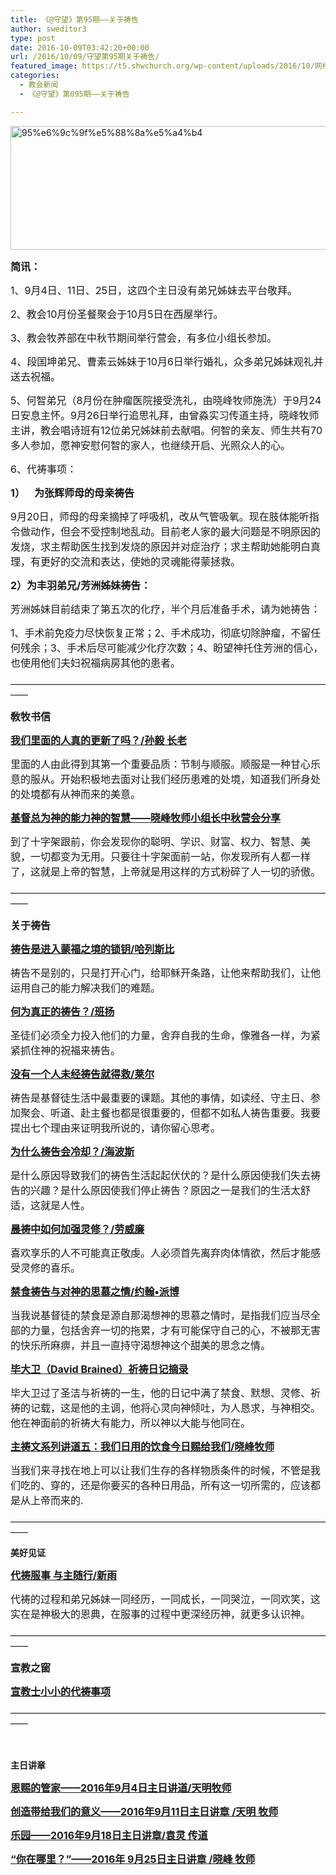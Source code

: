 ```yaml
---
title: 《@守望》第95期——关于祷告
author: sweditor3
type: post
date: 2016-10-09T03:42:20+00:00
url: /2016/10/09/守望第95期关于祷告/
featured_image: https://t5.shwchurch.org/wp-content/uploads/2016/10/网络期刊95期封面1-1000x288.jpg
categories:
  - 教会新闻
  - 《@守望》第095期——关于祷告

---
```

<img class="aligncenter size-full wp-image-14453" src="http://t5.shwchurch.org/wp-content/uploads/2016/10/95期刊头.png" alt="95%e6%9c%9f%e5%88%8a%e5%a4%b4" width="886" height="198" srcset="http://t5.shwchurch.org/wp-content/uploads/2016/10/95期刊头.png 886w, http://t5.shwchurch.org/wp-content/uploads/2016/10/95期刊头-400x89.png 400w, http://t5.shwchurch.org/wp-content/uploads/2016/10/95期刊头-600x134.png 600w, http://t5.shwchurch.org/wp-content/uploads/2016/10/95期刊头-768x172.png 768w, http://t5.shwchurch.org/wp-content/uploads/2016/10/95期刊头-500x112.png 500w" sizes="(max-width: 886px) 100vw, 886px" />

**<span style="font-size: 12pt;">简讯：</span>**

<span style="font-size: 12pt;">1、9月4日、11日、25日，这四个主日没有弟兄姊妹去平台敬拜。</span>

<span style="font-size: 12pt;">2、教会10月份圣餐聚会于10月5日在西屋举行。</span>

<span style="font-size: 12pt;">3、教会牧养部在中秋节期间举行营会，有多位小组长参加。</span>

<span style="font-size: 12pt;">4、段国坤弟兄、曹素云姊妹于10月6日举行婚礼，众多弟兄姊妹观礼并送去祝福。</span>

<span style="font-size: 12pt;">5、何智弟兄（8月份在肿瘤医院接受洗礼，由晓峰牧师施洗）于9月24日安息主怀。9月26日举行追思礼拜，由曾淼实习传道主持，晓峰牧师主讲，教会唱诗班有12位弟兄姊妹前去献唱。何智的亲友、师生共有70多人参加，愿神安慰何智的家人，也继续开启、光照众人的心。 </span>

<span style="font-size: 12pt;">6、代祷事项：</span>

**<span style="font-size: 12pt;">1）    为张辉师母的母亲祷告</span>**
  
<span style="font-size: 12pt;">9月20日，师母的母亲摘掉了呼吸机，改从气管吸氧。现在肢体能听指令做动作，但会不受控制地乱动。目前老人家的最大问题是不明原因的发烧，求主帮助医生找到发烧的原因并对症治疗；求主帮助她能明白真理，有更好的交流和表达，使她的灵魂能得蒙拯救。</span>

**<span style="font-size: 12pt;">2）为丰羽弟兄/芳洲姊妹祷告：</span>**
  
<span style="font-size: 12pt;">芳洲姊妹目前结束了第五次的化疗，半个月后准备手术，请为她祷告：</span>
  
<span style="font-size: 12pt;">1、手术前免疫力尽快恢复正常；2、手术成功，彻底切除肿瘤，不留任何残余；3、手术后尽可能减少化疗次数；4、盼望神托住芳洲的信心，也使用他们夫妇祝福病房其他的患者。</span>

——————————————————————————————————————

**<span style="font-size: 12pt;">敎牧书信</span>**

[**<span style="font-size: 12pt;">我们里面的人真的更新了吗？/孙毅 长老</span>**][1]

<span style="font-size: 12pt;">里面的人由此得到其第一个重要品质：节制与顺服。顺服是一种甘心乐意的服从。开始积极地去面对让我们经历患难的处境，知道我们所身处的处境都有从神而来的美意。</span>

[**<span style="font-size: 12pt;">基督总为神的能力神的智慧——晓峰牧师小组长中秋营会分享</span>**][2]

<span style="font-size: 12pt;">到了十字架跟前，你会发现你的聪明、学识、财富、权力、智慧、美貌，一切都变为无用。只要往十字架面前一站，你发现所有人都一样了，这就是上帝的智慧，上帝就是用这样的方式粉碎了人一切的骄傲。</span>

——————————————————————————————————————

**<span style="font-size: 12pt;">关于祷告</span>**

[**<span style="font-size: 12pt;">祷告是进入蒙福之境的锁钥/哈列斯比</span>**][3]

<span style="font-size: 12pt;">祷告不是别的，只是打开心门，给耶稣开条路，让他来帮助我们，让他运用自己的能力解决我们的难题。</span>

[**<span style="font-size: 12pt;">何为真正的祷告？/班扬</span>**][4]

<span style="font-size: 12pt;">圣徒们必须全力投入他们的力量，舍弃自我的生命，像雅各一样，为紧紧抓住神的祝福来祷告。</span>

[**<span style="font-size: 12pt;">没有一个人未经祷告就得救/莱尔</span>**][5]

<span style="font-size: 12pt;">祷告是基督徒生活中最重要的课题。其他的事情，如读经、守主日、参加聚会、听道、赴主餐也都是很重要的，但都不如私人祷告重要。我要提出七个理由来证明我所说的，请你留心思考。</span>

[**<span style="font-size: 12pt;">为什么祷告会冷却？/海波斯</span>**][6]

<span style="font-size: 12pt;">是什么原因导致我们的祷告生活起起伏伏的？是什么原因使我们失去祷告的兴趣？是什么原因使我们停止祷告？原因之一是我们的生活太舒适，这就是人性。</span>

[**<span style="font-size: 12pt;">晨祷中如何加强灵修？/劳威廉</span>**][7]

<span style="font-size: 12pt;">喜欢享乐的人不可能真正敬虔。人必须首先离弃肉体情欲，然后才能感受灵修的喜乐。</span>

[**<span style="font-size: 12pt;">禁食祷告与对神的思慕之情/约翰•派博</span>**][8]

<span style="font-size: 12pt;">当我说基督徒的禁食是源自那渴想神的思慕之情时，是指我们应当尽全部的力量，包括舍弃一切的拖累，才有可能保守自己的心，不被那无害的快乐所麻痹，并且一直持守渴想神这个甜美的思念之情。</span>

[**<span style="font-size: 12pt;">毕大卫（David Brained）祈祷日记摘录</span>**][9]

<span style="font-size: 12pt;">毕大卫过了圣洁与祈祷的一生，他的日记中满了禁食、默想、灵修、祈祷的记载，这是他的主调，他将心灵向神倾吐，为人恳求，与神相交。他在神面前的祈祷大有能力，所以神以大能与他同在。</span>

[**<span style="font-size: 12pt;">主祷文系列讲道五：我们日用的饮食今日赐给我们/晓峰牧师</span>**][10]

<span style="font-size: 12pt;">当我们来寻找在地上可以让我们生存的各样物质条件的时候，不管是我们吃的、穿的，还是你要买的各种日用品，所有这一切所需的，应该都是从上帝而来的.</span>

——————————————————————————————————————

**美好见证**

[<span style="font-size: 12pt;"><strong>代祷服事 与主随行/新雨</strong> </span>][11]

<span style="font-size: 12pt;">代祷的过程和弟兄姊妹一同经历，一同成长，一同哭泣，一同欢笑，这实在是神极大的恩典，在服事的过程中更深经历神，就更多认识神。</span>

——————————————————————————————————————

**<span style="font-size: 12pt;">宣教之窗</span>**

[**<span style="font-size: 12pt;">宣教士小小的代祷事项</span>**][12]

——————————————————————————————————————
  
<span style="font-size: 12pt;">    </span>
  
**主日讲章**

[**<span style="font-size: 12pt;">恩赐的管家——2016年9月4日主日讲道/天明牧师</span>**][13]
  
[**<span style="font-size: 12pt;">创造带给我们的意义——2016年9月11日主日讲章 /天明 牧师</span>**][14]
  
[**<span style="font-size: 12pt;">乐园——2016年9月18日主日讲章/袁灵 传道</span>**][15]
  
[**<span style="font-size: 12pt;">“你在哪里？”——2016年 9月25日主日讲章 /晓峰 牧师</span>**][16]

 [1]: /2016/10/09/我们里面的人真的更新了吗/
 [2]: /2016/10/09/基督总为神的能力神的智慧/
 [3]: /2016/10/09/祷告是进入蒙福之境的锁钥/
 [4]: /2016/10/09/何为真正的祷告/
 [5]: /2016/10/09/没有一个人未经祷告就得救/
 [6]: /2016/10/09/为什么祷告会冷却/
 [7]: /2016/10/09/晨祷中如何加强灵修/
 [8]: /2016/10/09/禁食祷告与对神的思慕之情/
 [9]: /2016/10/09/毕大卫davidbrained祈祷日记摘录/
 [10]: /2016/10/09/主祷文系列讲道五我们日用的饮食今日赐给我们/
 [11]: /2016/10/09/代祷服事与主随行/
 [12]: /2016/10/09/先求他的国宣教士小小罗的代祷事项/
 [13]: /2016/09/03/恩赐的管家2016年9月4日主日讲道天明牧师/#
 [14]: /2016/09/10/创造带给我们的意义2016年9月11日主日讲章文天明/#
 [15]: /2016/09/17/乐园2016年9月18日主日讲章袁灵传道/#
 [16]: /2016/09/24/你在哪里2016年9月25日主日讲章晓峰牧师/#